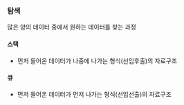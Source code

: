 ### 탐색
많은 양의 데이터 중에서 원하는 데이터를 찾는 과정

#### 스택
 - 먼저 들어온 데이터가 나중에 나가는 형식(선입후출)의 자료구조
 
#### 큐
 - 먼저 들어온 데이터가 먼저 나가는 형식(선입선출)의 자료구조
 
